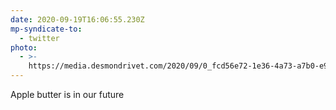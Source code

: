 ```yaml
---
date: 2020-09-19T16:06:55.230Z
mp-syndicate-to:
  - twitter
photo:
  - >-
    https://media.desmondrivet.com/2020/09/0_fcd56e72-1e36-4a73-a7b0-e986e4d8fd85.jpg
---
```


Apple butter is in our future
